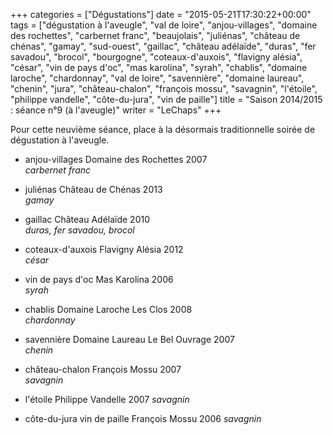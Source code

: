 +++
categories = ["Dégustations"]
date = "2015-05-21T17:30:22+00:00"
tags = ["dégustation à l'aveugle", "val de loire", "anjou-villages", "domaine des rochettes", "carbernet franc", "beaujolais", "juliénas", "château de chénas", "gamay", "sud-ouest", "gaillac", "château adélaïde", "duras", "fer savadou", "brocol", "bourgogne", "coteaux-d'auxois", "flavigny alésia", "césar", "vin de pays d'oc", "mas karolina", "syrah", "chablis", "domaine laroche", "chardonnay", "val de loire", "savennière", "domaine laureau", "chenin", "jura", "château-chalon", "françois mossu", "savagnin", "l'étoile", "philippe vandelle", "côte-du-jura", "vin de paille"]
title = "Saison 2014/2015 : séance n°9 (à l'aveugle)"
writer = "LeChaps"
+++

Pour cette neuvième séance, place à la désormais traditionnelle soirée de dégustation à l'aveugle.

* anjou-villages Domaine des Rochettes 2007  
_carbernet franc_

* juliénas Château de Chénas 2013  
_gamay_

* gaillac Château Adélaïde 2010  
_duras, fer savadou, brocol_

* coteaux-d'auxois Flavigny Alésia 2012  
_césar_

* vin de pays d'oc Mas Karolina 2006  
_syrah_

* chablis Domaine Laroche Les Clos 2008  
_chardonnay_

* savennière Domaine Laureau Le Bel Ouvrage 2007  
_chenin_

* château-chalon François Mossu 2007  
_savagnin_

* l'étoile Philippe Vandelle 2007
_savagnin_

* côte-du-jura vin de paille François Mossu 2006
_savagnin_

